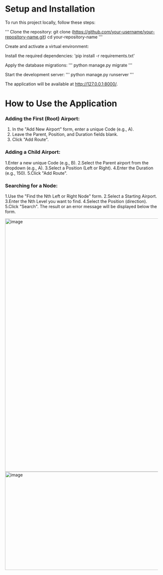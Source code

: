 # Setup and Installation

To run this project locally, follow these steps:

'''
Clone the repository:
git clone (https://github.com/your-username/your-repository-name.git)
cd your-repository-name
'''

Create and activate a virtual environment:

Install the required dependencies:
'pip install -r requirements.txt'

Apply the database migrations:
'''
python manage.py migrate
'''

Start the development server:
'''
 python manage.py runserver
'''

The application will be available at http://127.0.0.1:8000/.

# How to Use the Application

### Adding the First (Root) Airport:

   1. In the "Add New Airport" form, enter a unique Code (e.g., A).
   2. Leave the Parent, Position, and Duration fields blank.
   3. Click "Add Route".


### Adding a Child Airport:

   1.Enter a new unique Code (e.g., B).
   2.Select the Parent airport from the dropdown (e.g., A).
   3.Select a Position (Left or Right). 
   4.Enter the Duration (e.g., 150).
   5.Click "Add Route".


### Searching for a Node:

   1.Use the "Find the Nth Left or Right Node" form.
   2.Select a Starting Airport.
   3.Enter the Nth Level you want to find.
   4.Select the Position (direction).
   5.Click "Search". The result or an error message will be displayed below the form.


<img width="1897" height="835" alt="image" src="https://github.com/user-attachments/assets/8ced1c10-90ad-44f3-8636-5f98de797916" />
<img width="1885" height="324" alt="image" src="https://github.com/user-attachments/assets/e0ec000a-fb2c-4052-b4ce-8d5de08437f8" />


